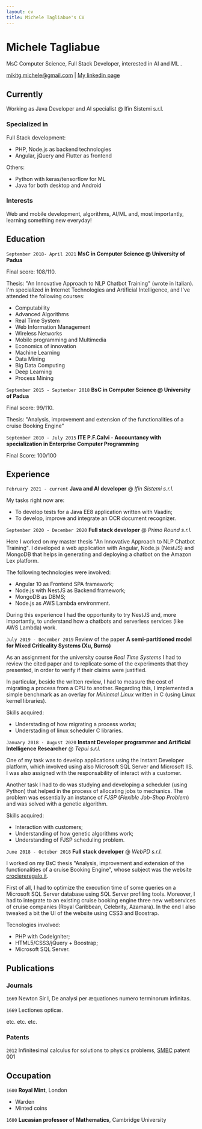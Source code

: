 ```yaml
---
layout: cv
title: Michele Tagliabue's CV
---
```

# Michele Tagliabue
MsC Computer Science, Full Stack Developer, interested in AI and ML .

<div id="webaddress">
<a href="mailto:mikitg.michele@gmail.com">mikitg.michele@gmail.com</a>
| <a href="https://www.linkedin.com/in/michele-tagliabue-519482110">My linkedin page</a>
</div>


## Currently

Working as Java Developer and AI specialist @ Ifin Sistemi s.r.l.

### Specialized in

Full Stack development:
* PHP, Node.js as backend technologies
* Angular, jQuery and Flutter as frontend
  
Others:
* Python with keras/tensorflow for ML
* Java for both desktop and Android


### Interests

Web and mobile development, algorithms, AI/ML and, most importantly, learning something new everyday!


## Education

`September 2018- April 2021`
__MsC in Computer Science @ University of Padua__ 

Final score: 108/110.

Thesis: "An Innovative Approach to NLP Chatbot Training" (wrote in Italian). I'm specialized in Internet Technologies and Artificial Intelligence, and I've attended the following courses:

* Computability
* Advanced Algorithms
* Real Time System
* Web Information Management
* Wireless Networks
* Mobile programming and Multimedia
* Economics of innovation
* Machine Learning
* Data Mining
* Big Data Computing
* Deep Learning
* Process Mining


`September 2015 - September 2018`
__BsC in Computer Science @ University of Padua__ 

Final score: 99/110.

Thesis: "Analysis, improvement and extension of the functionalities of a cruise Booking Engine"


`September 2010 - July 2015`
__ITE P.F.Calvi - Accountancy with specialization in Enterprise Computer Programming__

Final Score: 100/100



## Experience

`February 2021 - current`
**Java and AI developer** @ *Ifin Sistemi s.r.l.*

My tasks right now are:
* To develop tests for a Java EE8 application written with Vaadin;
* To develop, improve and integrate an OCR document recognizer.

`September 2020 - December 2020`
**Full stack developer** @ *Primo Round s.r.l.*

Here I worked on my master thesis "An Innovative Approach to NLP Chatbot Training". 
I developed a web application with Angular, Node.js (NestJS) and MongoDB that helps in generating and deploying a chatbot on the Amazon Lex platform.

The following technologies were involved:
* Angular 10 as Frontend SPA framework;
* Node.js with NestJS as Backend framework;
* MongoDB as DBMS;
* Node.js as AWS Lambda environment.

During this experience I had the opportunity to try NestJS and, more importantly, to understand how a chatbots and serverless services (like AWS Lambda) work.

`July 2019 - December 2019`
Review of the paper **A semi-partitioned model for Mixed Criticality Systems (Xu, Burns)**

As an assignment for the university course *Real Time Systems* I had to review the cited paper and to replicate some of the experiments that they presented, in order to verify if their claims were justified.

In particular, beside the written review, I had to measure the cost of migrating a process from a CPU to another. Regarding this, I implemented a simple benchmark as an overlay for *Mininmal Linux* written in C (using Linux kernel libraries).

Skills acquired:
* Understading of how migrating a process works;
* Understading of linux scheduler C libraries.

`January 2018 - August 2020`
**Instant Developer programmer and Artificial Intelligence Researcher** @ *Tepui s.r.l.*

One of my task was to develop applications using the Instant Developer platform, which involved using also Microsoft SQL Server and Microsoft IIS. I was also assigned with the responsability of interact with a customer.

Another task I had to do was studying and developing a scheduler (using Python) that helped in the process of allocating jobs to mechanics. The problem was essentially an instance of *FJSP* (*Flexible Job-Shop Problem*) and was solved with a genetic algorithm.

Skills acquired:
* Interaction with customers;
* Understanding of how genetic algorithms work;
* Understanding of FJSP scheduling problem.
 
`June 2018 - October 2018`
**Full stack developer** @ *WebPD s.r.l.*

I worked on my BsC thesis "Analysis, improvement and extension of the functionalities of a cruise Booking Engine", whose subject was the website [crociereregalo.it](https://www.crociereregalo.it). 

First of all, I had to optimize the execution time of some queries on a Microsoft SQL Server database using SQL Server profiling tools.
Moreover, I had to integrate to an existing cruise booking engine three new webservices of cruise companies (Royal Caribbean, Celebrity, Azamara).
In the end I also tweaked a bit the UI of the website using CSS3 and Boostrap.

Tecnologies involved:
* PHP with CodeIgniter;
* HTML5/CSS3/jQuery + Boostrap;
* Microsoft SQL Server.

## Publications

<!-- A list is also available [online](http://scholar.google.co.uk/citations?user=LTOTl0YAAAAJ) -->

### Journals

`1669`
Newton Sir I, De analysi per æquationes numero terminorum infinitas. 

`1669`
Lectiones opticæ.

etc. etc. etc.

### Patents

`2012`
Infinitesimal calculus for solutions to physics problems, [SMBC](http://www.techdirt.com/articles/20121011/09312820678/if-patents-had-been-around-time-newton.shtml) patent 001


## Occupation

`1600`
__Royal Mint__, London

- Warden
- Minted coins

`1600`
__Lucasian professor of Mathematics__, Cambridge University



<!-- ### Footer

Last updated: May 2013 -->


